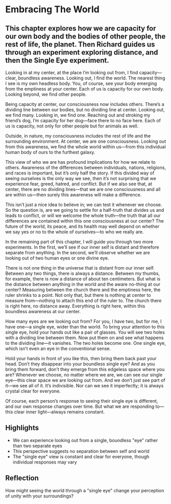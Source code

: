 # Embracing The World
## This chapter explores how we are capacity for our own body and the bodies of other people, the rest of life, the planet. Then Richard guides us through an experiment exploring distance, and then the Single Eye experiment.

Looking in at my center, at the place I’m looking out from, I find capacity—clear, boundless awareness. Looking out, I find the world. The nearest thing I see is my own headless body. You, of course, see your body emerging from the emptiness at your center. Each of us is capacity for our own body. Looking beyond, we find other people.  

Being capacity at center, our consciousness now includes others. There’s a dividing line between our bodies, but no dividing line at center. Looking out, we find many. Looking in, we find one. Reaching out and stroking my friend’s dog, I’m capacity for her dog—face there to no face here. Each of us is capacity, not only for other people but for animals as well.  

Outside, in nature, my consciousness includes the rest of life and the surrounding environment. At center, we are one consciousness. Looking out from this awareness, we find the whole world within us—from this individual human body of ours to the furthest galaxy.  

This view of who we are has profound implications for how we relate to others. Awareness of the differences between individuals, nations, religions, and races is important, but it’s only half the story. If this divided way of seeing ourselves is the only way we see, then it’s not surprising that we experience fear, greed, hatred, and conflict. But if we also see that, at center, there are no dividing lines—that we are one consciousness and all are within us—then surely this awareness will make a difference.  

This isn’t just a nice idea to believe in; we can test it whenever we choose. So the question is, are we going to settle for a half-truth that divides us and leads to conflict, or will we welcome the whole truth—the truth that all our differences are contained within this one consciousness at our center? The future of the world, its peace, and its health may well depend on whether we say yes or no to the whole of ourselves—to who we really are.  

In the remaining part of this chapter, I will guide you through two more experiments. In the first, we’ll see if our inner self is distant and therefore separate from anything. In the second, we’ll observe whether we are looking out of two human eyes or one divine eye.  

There is not one thing in the universe that is distant from our inner self. Between any two things, there is always a distance. Between my thumbs, for example, there is now a distance of about ten centimeters. But what is the distance between anything in the world and the aware no-thing at our center? Measuring between the church there and the emptiness here, the ruler shrinks to a point. Not only that, but there is nothing at center to measure from—nothing to attach this end of the ruler to. The church there is right here, no distance away. Everything is right here, within this boundless awareness at our center.  

How many eyes are we looking out from? For you, I have two, but for me, I have one—a single eye, wider than the world. To bring your attention to this single eye, hold your hands out like a pair of glasses. You will see two holes with a dividing line between them. Now put them on and see what happens to the dividing line—it vanishes. The two holes become one. One single eye, which isn’t even an eye in the conventional sense.  

Hold your hands in front of you like this, then bring them back past your head. Don’t they disappear into your boundless single eye? And as you bring them forward, don’t they emerge from this edgeless space where you are? Whenever we choose, no matter where we are, we can see our single eye—this clear space we are looking out from. And we don’t just see part of it—we see all of it. It’s indivisible. Nor can we see it imperfectly; it is always crystal clear for everyone.  

Of course, each person’s response to seeing their single eye is different, and our own response changes over time. But what we are responding to—this clear inner light—always remains constant.  

## Highlights
- We can experience looking out from a single, boundless "eye" rather than two separate eyes
- This perspective suggests no separation between self and world
- The "single eye" view is constant and clear for everyone, though individual responses may vary

## Reflection
How might seeing the world through a "single eye" change your perception of unity with your surroundings?
